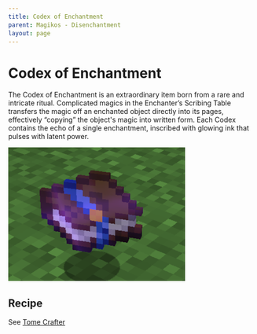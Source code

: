 ```yaml
---
title: Codex of Enchantment
parent: Magikos - Disenchantment
layout: page
---
```

# Codex of Enchantment

The Codex of Enchantment is an extraordinary item born from a rare and intricate ritual.
Complicated magics in the Enchanter’s Scribing Table transfers the magic off an enchanted object directly into its pages, effectively “copying” the object's magic into written form.
Each Codex contains the echo of a single enchantment, inscribed with glowing ink that pulses with latent power.

![](images/codex-enchantment.png)

## Recipe
See [Tome Crafter](#tome-scriber)